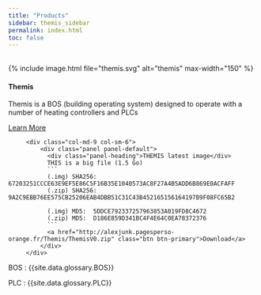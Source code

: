 ```yaml
---
title: "Products"
sidebar: themis_sidebar
permalink: index.html
toc: false
---
```

<br>
<div class="row">
         <div class="col-lg-12">
         </div>
         <div class="col-md-3 col-sm-6">
             <div class="panel panel-default text-center">
                 <div class="panel-heading">
                     {% include image.html file="themis.svg" alt="themis" max-width="150" %}
                 </div>                 
                 <div class="panel-body">
                     <h4>Themis</h4>
                     <p>Themis is a BOS (building operating system) designed to operate with a number of heating controllers and PLCs</p>
                     <a href="Themis_overview.html" class="btn btn-primary">Learn More</a>
                 </div>
             </div>
         </div>
         
         <div class="col-md-9 col-sm-6">
             <div class="panel panel-default">
               <div class="panel-heading">THEMIS latest image</div>
               THIS is a big file (1.5 Go)
               ```
               (.img) SHA256: 67203251CCCE63E9EF5E86C5F16B35E1040573AC8F27A4B5ADD6B869E0ACFAFF
               (.zip) SHA256: 9A2C9EBB76EE575CB25206EAB4DBB51C31C43B452165156164197B9F08FC65B2

               (.img) MD5:  5DDCE792337257963853A019FD8C4672
               (.zip) MD5:  D186E859D341BC4F4E64C0EA78372376
               ```
               <a href="http://alexjunk.pagesperso-orange.fr/Themis/ThemisV0.zip" class="btn btn-primary">Download</a>
             </div>
         </div>
</div>

BOS
: {{site.data.glossary.BOS}}

PLC
: {{site.data.glossary.PLC}}
